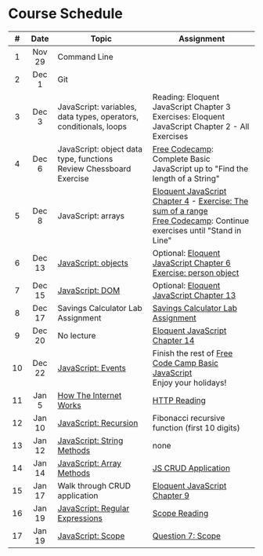 # Course Schedule

| # |Date   | Topic  | Assignment  |
|:---:|:---:|---|---|
| 1 | Nov 29  | Command Line  |   |
| 2 | Dec 1  | Git  |   |
| 3 | Dec 3  | JavaScript: variables, data types, operators, conditionals, loops | Reading: Eloquent JavaScript Chapter 3 <br> Exercises: Eloquent JavaScript Chapter 2 - All Exercises|
| 4 | Dec 6  | JavaScript: object data type, functions <br> Review Chessboard Exercise | [Free Codecamp](https://www.freecodecamp.com/challenges/comment-your-javascript-code): Complete Basic JavaScript up to "Find the length of a String" |
| 5 | Dec 8  | JavaScript: arrays | [Eloquent JavaScript Chapter 4](http://eloquentjavascript.net/04_data.html) - [Exercise: The sum of a range](https://github.com/uagc-it-readiness/mobile-development-course-assignments/tree/master/02-javascript/assignment-3) <br> [Free Codecamp](https://www.freecodecamp.com/challenges/comment-your-javascript-code): Continue exercises until "Stand in Line" |
| 6 | Dec 13  | [JavaScript: objects](http://slides.com/aaronrobinson-1/javascript-objects#/) | Optional: [Eloquent JavaScript Chapter 6](http://eloquentjavascript.net/06_object.html) <br> [Exercise: person object](https://github.com/uagc-it-readiness/mobile-development-course-assignments/tree/master/02-javascript/assignment-4)|
| 7 | Dec 15  | [JavaScript: DOM](http://slides.com/aaronrobinson-1/javascript-dom) | Optional: [Eloquent JavaScript Chapter 13](http://eloquentjavascript.net/13_dom.html)|
| 8 | Dec 17  | Savings Calculator Lab Assignment | [Savings Calculator Lab Assignment](https://github.com/uagc-it-readiness/mobile-development-course-assignments/tree/master/02-javascript/assignment-5)| 
| 9 | Dec 20  | No lecture | [Eloquent JavaScript Chapter 14](http://eloquentjavascript.net/14_event.html) |
| 10 | Dec 22  | [JavaScript: Events](http://slides.com/aaronrobinson-1/javascript-events) | Finish the rest of [Free Code Camp Basic JavaScript](https://www.freecodecamp.com/challenges/comment-your-javascript-code) <br> Enjoy your holidays! |
| 11 | Jan 5  | [How The Internet Works](https://code.org/educate/resources/videos) | [HTTP Reading](https://www.tutorialspoint.com/http/) |
| 12 | Jan 10  | [JavaScript: Recursion](http://slides.com/aaronrobinson-1/javascript-recursion) | Fibonacci recursive function (first 10 digits) |
| 13 | Jan 12  | [JavaScript: String Methods](http://slides.com/aaronrobinson-1/javascript-string-methods) | none |
| 14 | Jan 14  | [JavaScript: Array Methods](http://slides.com/aaronrobinson-1/javascript-array-methods) | [JS CRUD Application](https://medium.com/@etiennerouzeaud/a-simple-crud-application-with-javascript-ebc82f688c59#.ulx4d4cx6) |
| 15 | Jan 17  | Walk through CRUD application | [Eloquent JavaScript Chapter 9](http://eloquentjavascript.net/09_regexp.html) |
| 16 | Jan 19  | [JavaScript: Regular Expressions](http://slides.com/aaronrobinson-1/javascript-regular-expressions) | [Scope Reading](https://github.com/uagc-it-readiness/mobile-development-course-assignments/tree/master/02-javascript/assignment-7-scope-reading.md) |
| 17 | Jan 19  | [JavaScript: Scope](http://slides.com/aaronrobinson-1/javascript-scope) | [Question 7: Scope](https://github.com/uagc-it-readiness/backend-dev-nodejs/blob/master/lectures/06-scope-and-closures/homework.md) |
